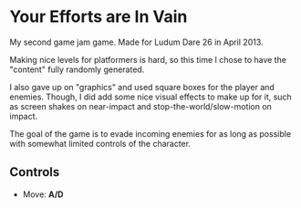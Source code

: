 # Your Efforts are In Vain

My second game jam game. Made for Ludum Dare 26 in April 2013.

Making nice levels for platformers is hard, so this time I chose to have the "content" fully randomly generated.

I also gave up on "graphics" and used square boxes for the player and enemies.
Though, I did add some nice visual effects to make up for it, such as screen shakes on near-impact and stop-the-world/slow-motion on impact.

The goal of the game is to evade incoming enemies for as long as possible with somewhat limited controls of the character.

## Controls

* Move: **A/D**
